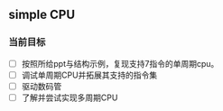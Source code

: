 ## simple CPU

### 当前目标

- [ ] 按照所给ppt与结构示例，复现支持7指令的单周期cpu。
- [ ] 调试单周期CPU并拓展其支持的指令集
- [ ] 驱动数码管
- [ ] 了解并尝试实现多周期CPU